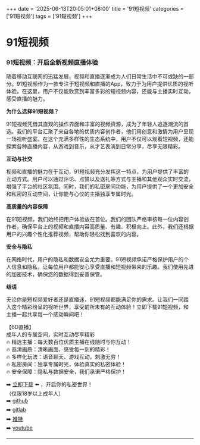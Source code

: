 +++
date = '2025-06-13T20:05:01+08:00'
title = '91短视频'
categories = ['91短视频']
tags = ['91短视频']
+++

# 91短视频

### 91短视频：开启全新视频直播体验

随着移动互联网的迅猛发展，视频和直播逐渐成为人们日常生活中不可或缺的一部分。91短视频作为一款专注于短视频和直播的App，致力于为用户提供优质的视听体验。在这里，用户不仅能欣赏到丰富多彩的短视频内容，还能与主播实时互动，感受直播的魅力。

**为什么选择91短视频？**

91短视频凭借其直观的操作界面和丰富的视频资源，成为了年轻人追逐潮流的首选。我们的平台汇聚了来自各地的优质内容创作者，他们用创意和激情为用户呈现一场视听盛宴。在这个充满多样性的生态系统中，用户不仅可以观看短视频，还能探索各种直播内容，从游戏到音乐，从才艺表演到日常分享，尽享无限精彩。

**互动与社交**

视频和直播的魅力在于互动，91短视频充分发挥这一特点，为用户提供了丰富的互动方式。用户可以通过评论、点赞以及送礼等方式与主播和其他观众实时交流，增强了平台的社区氛围。同时，我们的私密房间功能，为用户提供了一个更加安全和私密的互动空间，让你能与心仪的主播独享专属时光。

**高质量的内容保障**

在91短视频，我们始终把用户体验放在首位。我们的团队严格审核每一位内容创作者，确保平台上的视频和直播内容高质量、有趣、积极向上。此外，我们还根据用户的兴趣个性化推荐视频，帮助你轻松找到喜欢的内容。

**安全与隐私**

在网络时代，用户的隐私和数据安全尤为重要。91短视频承诺严格保护用户的个人信息和隐私，让每位用户都能安心享受直播和短视频带来的乐趣。我们使用先进的加密技术，确保您的数据得到妥善保管。

**结语**

无论你是短视频爱好者还是直播迷，91短视频都能满足你的需求。让我们一同踏入这个精彩纷呈的视听世界，享受前所未有的互动体验！立即下载91短视频，和主播一起共享每一个感动瞬间吧！

【6D直播】  
成年人的专属空间，实时互动尽享精彩  
🔥 精选主播：每天数百位优质主播在线随时与你互动！  
🔥 高清画质：清晰画面，感受每一刻的精彩！  
🔥 多样化玩法：语音聊天、游戏互动，刺激无穷！  
🔥 私密房间：独享专属时光，体验真实的私密体验！  
🔥 安全保障：隐私与数据安全，我们承诺严格保护！

➡️ [立即下载](https://down123.s3.ap-east-1.amazonaws.com/down/down.html?channelCode=blog) ⬅️ ，开启你的私密世界！  
（仅限18岁以上成年人）  
➡️ [github](https://aldult-live.github.io/)  
➡️ [gitlab](https://seo-09598d.gitlab.io/)  
➡️ [推特](https://x.com/wegame33)  
➡️ [youtube](https://www.youtube.com/@6Dlive)  

---
